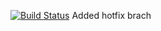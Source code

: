 [![Build Status](https://app.travis-ci.com/artemgggi/tracker.svg?branch=master)](https://app.travis-ci.com/artemgggi/tracker)
Added hotfix brach